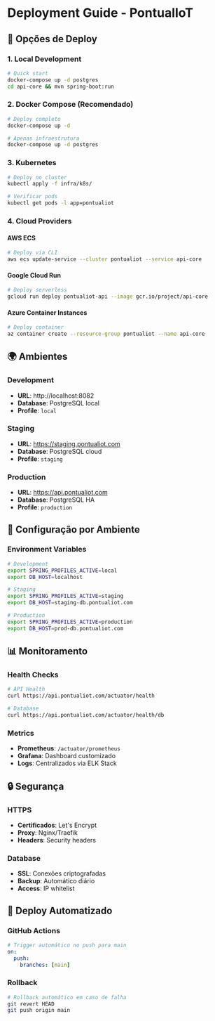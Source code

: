 # Deployment Guide - PontualIoT

## 🎯 Opções de Deploy

### **1. Local Development**
```bash
# Quick start
docker-compose up -d postgres
cd api-core && mvn spring-boot:run
```

### **2. Docker Compose (Recomendado)**
```bash
# Deploy completo
docker-compose up -d

# Apenas infraestrutura
docker-compose up -d postgres
```

### **3. Kubernetes**
```bash
# Deploy no cluster
kubectl apply -f infra/k8s/

# Verificar pods
kubectl get pods -l app=pontualiot
```

### **4. Cloud Providers**

#### **AWS ECS**
```bash
# Deploy via CLI
aws ecs update-service --cluster pontualiot --service api-core
```

#### **Google Cloud Run**
```bash
# Deploy serverless
gcloud run deploy pontualiot-api --image gcr.io/project/api-core
```

#### **Azure Container Instances**
```bash
# Deploy container
az container create --resource-group pontualiot --name api-core
```

## 🌍 Ambientes

### **Development**
- **URL**: http://localhost:8082
- **Database**: PostgreSQL local
- **Profile**: `local`

### **Staging**
- **URL**: https://staging.pontualiot.com
- **Database**: PostgreSQL cloud
- **Profile**: `staging`

### **Production**
- **URL**: https://api.pontualiot.com
- **Database**: PostgreSQL HA
- **Profile**: `production`

## 🔧 Configuração por Ambiente

### **Environment Variables**
```bash
# Development
export SPRING_PROFILES_ACTIVE=local
export DB_HOST=localhost

# Staging
export SPRING_PROFILES_ACTIVE=staging
export DB_HOST=staging-db.pontualiot.com

# Production
export SPRING_PROFILES_ACTIVE=production
export DB_HOST=prod-db.pontualiot.com
```

## 📊 Monitoramento

### **Health Checks**
```bash
# API Health
curl https://api.pontualiot.com/actuator/health

# Database
curl https://api.pontualiot.com/actuator/health/db
```

### **Metrics**
- **Prometheus**: `/actuator/prometheus`
- **Grafana**: Dashboard customizado
- **Logs**: Centralizados via ELK Stack

## 🔒 Segurança

### **HTTPS**
- **Certificados**: Let's Encrypt
- **Proxy**: Nginx/Traefik
- **Headers**: Security headers

### **Database**
- **SSL**: Conexões criptografadas
- **Backup**: Automático diário
- **Access**: IP whitelist

## 🚀 Deploy Automatizado

### **GitHub Actions**
```yaml
# Trigger automático no push para main
on:
  push:
    branches: [main]
```

### **Rollback**
```bash
# Rollback automático em caso de falha
git revert HEAD
git push origin main
```